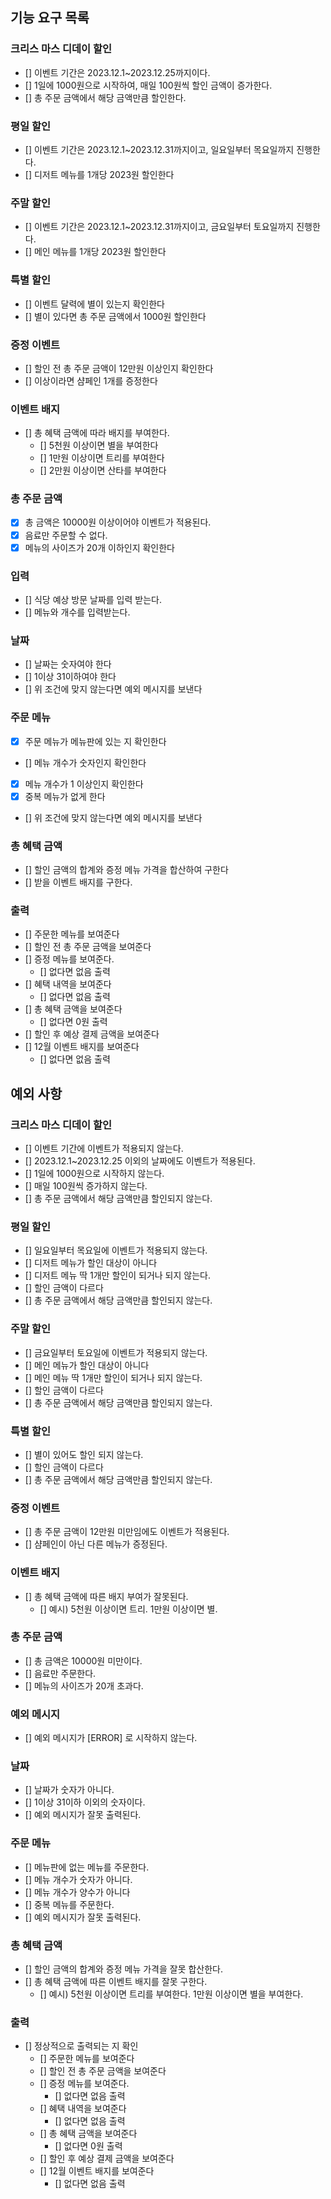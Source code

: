 ## 기능 요구 목록

### 크리스 마스 디데이 할인

- [] 이벤트 기간은 2023.12.1~2023.12.25까지이다.
- [] 1일에 1000원으로 시작하여, 매일 100원씩 할인 금액이 증가한다.
- [] 총 주문 금액에서 해당 금액만큼 할인한다.

### 평일 할인

- [] 이벤트 기간은 2023.12.1~2023.12.31까지이고, 일요일부터 목요일까지 진행한다.
- [] 디저트 메뉴를 1개당 2023원 할인한다

### 주말 할인

- [] 이벤트 기간은 2023.12.1~2023.12.31까지이고, 금요일부터 토요일까지 진행한다.
- [] 메인 메뉴를 1개당 2023원 할인한다

### 특별 할인

- [] 이벤트 달력에 별이 있는지 확인한다
- [] 별이 있다면 총 주문 금액에서 1000원 할인한다

### 증정 이벤트

- [] 할인 전 총 주문 금액이 12만원 이상인지 확인한다
- [] 이상이라면 샴페인 1개를 증정한다

### 이벤트 배지

- [] 총 혜택 금액에 따라 배지를 부여한다.
    - [] 5천원 이상이면 별을 부여한다
    - [] 1만원 이상이면 트리를 부여한다
    - [] 2만원 이상이면 산타를 부여한다

### 총 주문 금액

- [X] 총 금액은 10000원 이상이어야 이벤트가 적용된다.
- [X] 음료만 주문할 수 없다.
- [X] 메뉴의 사이즈가 20개 이하인지 확인한다

### 입력

- [] 식당 예상 방문 날짜를 입력 받는다.
- [] 메뉴와 개수를 입력받는다.

### 날짜

- [] 날짜는 숫자여야 한다
- [] 1이상 31이하여야 한다
- [] 위 조건에 맞지 않는다면 예외 메시지를 보낸다

### 주문 메뉴

- [X] 주문 메뉴가 메뉴판에 있는 지 확인한다
- [] 메뉴 개수가 숫자인지 확인한다
- [X] 메뉴 개수가 1 이상인지 확인한다
- [X] 중복 메뉴가 없게 한다
- [] 위 조건에 맞지 않는다면 예외 메시지를 보낸다

### 총 혜택 금액

- [] 할인 금액의 합계와 증정 메뉴 가격을 합산하여 구한다
- [] 받을 이벤트 배지를 구한다.

### 출력

- [] 주문한 메뉴를 보여준다
- [] 할인 전 총 주문 금액을 보여준다
- [] 증정 메뉴를 보여준다.
    - [] 없다면 없음 출력
- [] 혜택 내역을 보여준다
    - [] 없다면 없음 출력
- [] 총 혜택 금액을 보여준다
    - [] 없다면 0원 출력
- [] 할인 후 예상 결제 금액을 보여준다
- [] 12월 이벤트 배지를 보여준다
    - [] 없다면 없음 출력

## 예외 사항

### 크리스 마스 디데이 할인

- [] 이벤트 기간에 이벤트가 적용되지 않는다.
- [] 2023.12.1~2023.12.25 이외의 날짜에도 이벤트가 적용된다.
- [] 1일에 1000원으로 시작하지 않는다.
- [] 매일 100원씩 증가하지 않는다.
- [] 총 주문 금액에서 해당 금액만큼 할인되지 않는다.

### 평일 할인

- [] 일요일부터 목요일에 이벤트가 적용되지 않는다.
- [] 디저트 메뉴가 할인 대상이 아니다
- [] 디저트 메뉴 딱 1개만 할인이 되거나 되지 않는다.
- [] 할인 금액이 다르다
- [] 총 주문 금액에서 해당 금액만큼 할인되지 않는다.

### 주말 할인

- [] 금요일부터 토요일에 이벤트가 적용되지 않는다.
- [] 메인 메뉴가 할인 대상이 아니다
- [] 메인 메뉴 딱 1개만 할인이 되거나 되지 않는다.
- [] 할인 금액이 다르다
- [] 총 주문 금액에서 해당 금액만큼 할인되지 않는다.

### 특별 할인

- [] 별이 있어도 할인 되지 않는다.
- [] 할인 금액이 다르다
- [] 총 주문 금액에서 해당 금액만큼 할인되지 않는다.

### 증정 이벤트

- [] 총 주문 금액이 12만원 미만임에도 이벤트가 적용된다.
- [] 샴페인이 아닌 다른 메뉴가 증정된다.

### 이벤트 배지

- [] 총 혜택 금액에 따른 배지 부여가 잘못된다.
    - [] 예시) 5천원 이상이면 트리. 1만원 이상이면 별.

### 총 주문 금액

- [] 총 금액은 10000원 미만이다.
- [] 음료만 주문한다.
- [] 메뉴의 사이즈가 20개 초과다.

### 예외 메시지

- [] 예외 메시지가 [ERROR] 로 시작하지 않는다.

### 날짜

- [] 날짜가 숫자가 아니다.
- [] 1이상 31이하 이외의 숫자이다.
- [] 예외 메시지가 잘못 출력된다.

### 주문 메뉴

- [] 메뉴판에 없는 메뉴를 주문한다.
- [] 메뉴 개수가 숫자가 아니다.
- [] 메뉴 개수가 양수가 아니다
- [] 중복 메뉴를 주문한다.
- [] 예외 메시지가 잘못 출력된다.

### 총 혜택 금액

- [] 할인 금액의 합계와 증정 메뉴 가격을 잘못 합산한다.
- [] 총 혜택 금액에 따른 이벤트 배지를 잘못 구한다.
    - [] 예시) 5천원 이상이면 트리를 부여한다. 1만원 이상이면 별을 부여한다.

### 출력

- [] 정상적으로 출력되는 지 확인
    - [] 주문한 메뉴를 보여준다
    - [] 할인 전 총 주문 금액을 보여준다
    - [] 증정 메뉴를 보여준다.
        - [] 없다면 없음 출력
    - [] 혜택 내역을 보여준다
        - [] 없다면 없음 출력
    - [] 총 혜택 금액을 보여준다
        - [] 없다면 0원 출력
    - [] 할인 후 예상 결제 금액을 보여준다
    - [] 12월 이벤트 배지를 보여준다
        - [] 없다면 없음 출력